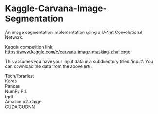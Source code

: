 # Kaggle-Carvana-Image-Segmentation

An image segmentation implementation using a U-Net Convolutional Network.  

Kaggle competition link:  
https://www.kaggle.com/c/carvana-image-masking-challenge

This assumes you have your input data in a subdirectory titled 'input'. You can download the data from the above link.  

Tech/libraries:  
Keras  
Pandas  
NumPy
PIL   
tqdf  
Amazon p2.xlarge  
CUDA/CUDNN  

